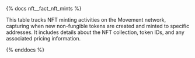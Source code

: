 {% docs nft__fact_nft_mints %}

This table tracks NFT minting activities on the Movement network, capturing when new non-fungible tokens are created and minted to specific addresses. It includes details about the NFT collection, token IDs, and any associated pricing information.

{% enddocs %}

